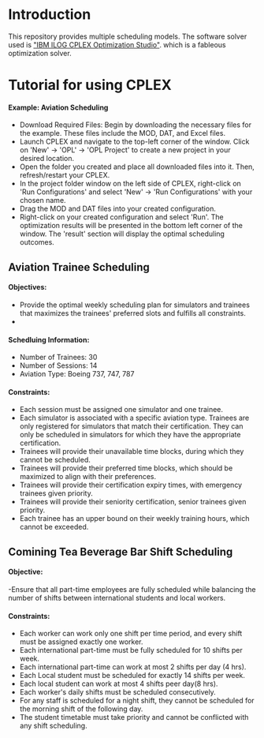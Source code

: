 # Introduction
This repository provides multiple scheduling models. The software solver used is ["IBM ILOG CPLEX Optimization Studio"](https://www.ibm.com/products/ilog-cplex-optimization-studio).  which is a fableous optimization solver.

# Tutorial for using CPLEX
#### Example: Aviation Scheduling
- Download Required Files: Begin by downloading the necessary files for the example. These files include the MOD, DAT, and Excel files.
- Launch CPLEX and navigate to the top-left corner of the window. Click on 'New' → 'OPL' → 'OPL Project' to create a new project in your desired location.
- Open the folder you created and place all downloaded files into it. Then, refresh/restart your CPLEX.
- In the project folder window on the left side of CPLEX, right-click on 'Run Configurations' and select 'New' → 'Run Configurations' with your chosen name.
- Drag the MOD and DAT files into your created configuration.
- Right-click on your created configuration and select 'Run'. The optimization results will be presented in the bottom left corner of the window. The 'result' section will display the optimal scheduling outcomes.

## Aviation Trainee Scheduling
#### Objectives:
- Provide the optimal weekly scheduling plan for simulators and trainees that maximizes the trainees' preferred slots and fulfills all constraints.
- 
#### Schedluing Information:
- Number of Trainees: 30
- Number of Sessions: 14
- Aviation Type: Boeing 737, 747, 787

#### Constraints:
- Each session must be assigned one simulator and one trainee.
- Each simulator is associated with a specific aviation type. Trainees are only registered for simulators that match their certification. They can only be scheduled in simulators for which they have the appropriate certification.
- Trainees will provide their unavailable time blocks, during which they cannot be scheduled.
- Trainees will provide their preferred time blocks, which should be maximized to align with their preferences.
- Trainees will provide their certification expiry times, with emergency trainees given priority.
- Trainees will provide their seniority certification, senior trainees given priority.
- Each trainee has an upper bound on their weekly training hours, which cannot be exceeded.


  
## Comining Tea Beverage Bar Shift Scheduling
#### Objective: 
-Ensure that all part-time employees are fully scheduled while balancing the number of shifts between international students and local workers.

#### Constraints:
- Each worker can work only one shift per time period, and every shift must be assigned exactly one worker.
- Each international part-time must be fully scheduled for 10 shifts per week.
- Each international part-time can work at most 2 shifts per day (4 hrs).
- Each Local student must be scheduled for exactly 14 shifts per week.
- Each local student can work at most 4 shifts peer day(8 hrs).
- Each worker's daily shifts must be scheduled consecutively.
- For any staff is scheduled for a night shift, they cannot be scheduled for the morning shift of the following day.
- The student timetable must take priority and cannot be conflicted with any shift scheduling. 
